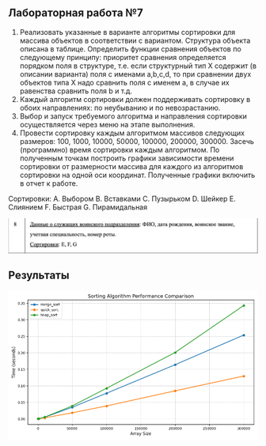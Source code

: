 ## Лабораторная работа №7

1. Реализовать указанные в варианте алгоритмы сортировки для массива объектов в соответствии с вариантом. Структура
   объекта описана в таблице. Определить функции сравнения объектов по следующему принципу: приоритет сравнения
   определяется порядком поля в структуре, т.е. если структурный тип Х содержит (в описании варианта) поля с именами
   a,b,c,d, то при сравнении двух объектов типа Х надо сравнить поля с именем a, в случае их равенства сравнить поля b и
   т.д.
2. Каждый алгоритм сортировки должен поддерживать сортировку в обоих направлениях: по неубыванию и по невозрастанию.
3. Выбор и запуск требуемого алгоритма и направления сортировки осуществляется через меню на этапе выполнения.
4. Провести сортировку каждым алгоритмом массивов следующих размеров: 100, 1000, 10000, 50000, 100000, 200000, 300000.
   Засечь (программно) время сортировки каждым алгоритмом. По полученным точкам построить графики зависимости времени
   сортировки от размерности массива для каждого из алгоритмов сортировки на одной оси координат. Полученные графики
   включить в отчет к работе.

Сортировки:
A. Выбором
B. Вставками
C. Пузырьком
D. Шейкер
E. Слиянием
F. Быстрая
G. Пирамидальная

![My task](./task.png "task")

## Результаты
![Results](./results.png "results")